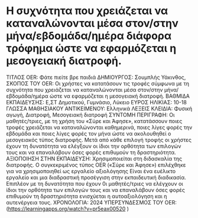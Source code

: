 # H συχνότητα που χρειάζεται να καταναλώνονται μέσα στον/στην μήνα/εβδομάδα/ημέρα διάφορα τρόφημα ώστε να εφαρμόζεται η μεσογειακή διατροφή.
ΤΙΤΛΟΣ OER: Φάτε πιείτε βρε παιδιά
ΔΗΜΙΟΥΡΓΟΣ: Σουμπλής Υάκινθος, 
ΣΚΟΠΟΣ ΤΟΥ OER: Οι χρήστες να κατατάσουν τις τροφές σύμφωνα με τη συχνότητα που χρειάζεται να καταναλώνονται μέσα στον/στην μήνα/εβδομάδα/ημέρα  ώστε να εφαρμόζεται η μεσογειακή διατροφή.
ΒΑΘΜΙΔΑ ΕΚΠΑΙΔΕΥΣΗΣ: Ε,ΣΤ Δημοτικού, Γυμνάσιο, Λύκειο
ΕΥΡΟΣ ΗΛΙΚΙΑΣ: 10-18
ΓΛΩΣΣΑ ΜΑΘΗΣΙΑΚΟΥ ΑΝΤΙΚΕΙΜΕΝΟΥ: Ελληνικά
ΛΕΞΕΙΣ ΚΛΕΙΔΙΑ:  Φυσική αγωγή, Διατροφή, Μεσογειακή διατροφή
ΣΥΝΤΟΜΗ ΠΕΡΙΓΡΑΦΗ: Οι μαθητές/τριες, με τη χρήση του «Σύρε και Άφησε», κατατάσσουν ποιες τροφές χρειάζεται να καταναλώνονται καθημερινά, ποιες λίγες φορές την εβδομάδα και ποιες λίγες φορές τον μήνα ώστε να ακολουθηθεί ο μεσογειακός τύπος διατροφής. Μετά από κάθε επιλογή τροφής οι χρήστες έχουν τη δυνατότητα να ελέγξουν οι ίδιοι την ορθότητα των επιλογών τους και να επαναλάβουν όσες φορές επιθυμούν τη δραστηριότητα. 
ΑΞΙΟΠΟΙΗΣΗ ΣΤΗΝ ΕΚΠΑΙΔΕΥΣΗ: Χρησιμοποιείται στη διδασκαλία της διατροφής. Ο συγκεκριμένος τύπος OER («Σύρε και Άφησε») επιλέχθηκε για να χρησιμοποιηθεί ως εργαλείο αξιολόγησης Είναι ένα ευέλικτο εργαλείο και μια διαδραστική προσέγγιση στην εκπαιδευτική διαδικασία. Επιπλέον με τη δυνατότητα που έχουν 0ι μαθητές/τριες να ελέγχουν οι ίδιοι την ορθότητα των επιλογών τους και να επαναλάβουν όσες φορές επιθυμούν τη δραστηριότητα ενισχύεται η αυτοαξιολόγηση και η αυτενέργεια τους.
ΧΡΟΝΟΛΟΓΙΑ: 2024
ΥΠΕΡΣΥΝΔΕΣΜΟΣ ΤΟΥ OER: (https://learningapps.org/watch?v=pr5eax00520 ) 




